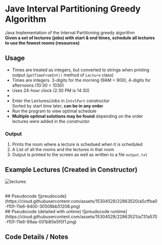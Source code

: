# Jave Interval Partitioning Greedy Algorithm
Java Implementation of the Interval Partitioning greedy algorithm  
**Given a set of lectures (jobs) with start & end times, schedule all lectures to use the fewest rooms (resources)**

## Usage
- Times are treated as integers, but converted to strings when printing output (`getTimeFromInt()` method of `Lecture` class)
- Times are integers. 3-digits for the morning (9AM = 900), 4-digits for afternoons (10:30 = 1030)
- Uses 24-hour clock (2:30 PM is 14:30)
- &nbsp;
- Enter the Lectures/Jobs in `IntvlPart` constructor  
Sorted by start time later, **can be in any order**
- Run the program to view optimal schedule
- **Multiple optimal solutions may be found** depending on the order lectures were added in the constructor

### Output
1. Prints the room where a lecture is schedued when it is scheduled
2. A List of all the rooms and the lectures in that room
3. Output is printed to the screen as well as written to a file `output.txt`


## Example Lectures (Created in Constructor)
![lectures](https://cloud.githubusercontent.com/assets/15304528/22864246/f68be9e4-f11b-11e6-865a-02b3bc956c59.png)

<br>
## Pseudocode
![preudocode](https://cloud.githubusercontent.com/assets/15304528/22863520/a5cffba0-f10f-11e6-9400-30508bb51208.png)

<br>
## Pseudocode (detailed with untime)
![preudocode runtime](https://cloud.githubusercontent.com/assets/15304528/22863521/a731a570-f10f-11e6-99aa-001b80e5f5f1.png)

## Code Details / Notes
